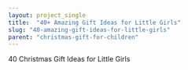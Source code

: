```yaml
---
layout: project_single
title:  "40+ Amazing Gift Ideas for Little Girls"
slug: "40-amazing-gift-ideas-for-little-girls"
parent: "christmas-gift-for-children"
---
```

40 Christmas Gift Ideas for Little Girls